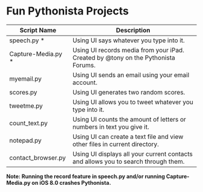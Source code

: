 Fun Pythonista Projects
====================

| Script Name                        | Description                | 
| ---------------------------------- | -------------------------- | 
| speech.py     * | Using UI says whatever you type into it. |
| Capture-Media.py     * | Using UI records media from your iPad. Created by @tony on the Pythonista Forums.|
| myemail.py      | Using UI sends an email using your email account. |
| scores.py      | Using UI generates two random scores. |
| tweetme.py      | Using UI allows you to tweet whatever you type into it. |
| count_text.py      | Using UI counts the amount of letters or numbers in text you give it. |
| notepad.py      | Using UI can create a text file and view other files in current directory. |
| contact_browser.py      | Using UI displays all your current contacts and allows you to search through them. |

**Note: Running the record feature in speech.py and/or running Capture-Media.py  on iOS 8.0 crashes Pythonista.**
